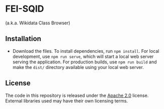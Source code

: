 # FEI-SQID
(a.k.a. Wikidata Class Browser)

## Installation

* Download the files. To install dependencies, run `npm install`. For local development, use `npm run serve`, which will start a local web server serving the application. For production builds, use `npm run build` and make the `dist/` directory available using your local web server.

## License

The code in this repository is released under the [Apache 2.0](LICENSE) license. External libraries used may have their own licensing terms.
